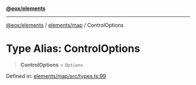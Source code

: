 [**@eox/elements**](../../../README.md)

***

[@eox/elements](../../../modules.md) / [elements/map](../README.md) / ControlOptions

# Type Alias: ControlOptions

> **ControlOptions** = `Options`

Defined in: [elements/map/src/types.ts:99](https://github.com/EOX-A/EOxElements/blob/c2bb4e92aa096bddddf8a8e6a886c6b8a56a516c/elements/map/src/types.ts#L99)
